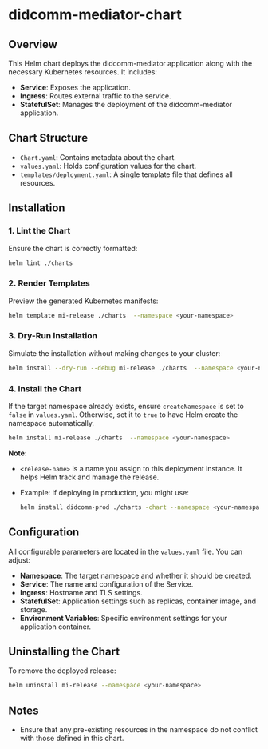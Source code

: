 # didcomm-mediator-chart

## Overview

This Helm chart deploys the didcomm-mediator application along with the necessary Kubernetes resources. It includes:

- **Service**: Exposes the application.
- **Ingress**: Routes external traffic to the service.
- **StatefulSet**: Manages the deployment of the didcomm-mediator application.

## Chart Structure

- `Chart.yaml`: Contains metadata about the chart.
- `values.yaml`: Holds configuration values for the chart.
- `templates/deployment.yaml`: A single template file that defines all resources.

## Installation

### 1. Lint the Chart

Ensure the chart is correctly formatted:

```bash
helm lint ./charts
```

### 2. Render Templates

Preview the generated Kubernetes manifests:

```bash
helm template mi-release ./charts  --namespace <your-namespace>
```

### 3. Dry-Run Installation

Simulate the installation without making changes to your cluster:

```bash
helm install --dry-run --debug mi-release ./charts  --namespace <your-namespace>
```

### 4. Install the Chart

If the target namespace already exists, ensure `createNamespace` is set to `false` in `values.yaml`. Otherwise, set it to `true` to have Helm create the namespace automatically.

```bash
helm install mi-release ./charts  --namespace <your-namespace>
```

**Note:**

- `<release-name>` is a name you assign to this deployment instance. It helps Helm track and manage the release.
- Example: If deploying in production, you might use:

  ```bash
  helm install didcomm-prod ./charts -chart --namespace <your-namespace-prod>
  ```

## Configuration

All configurable parameters are located in the `values.yaml` file. You can adjust:

- **Namespace**: The target namespace and whether it should be created.
- **Service**: The name and configuration of the Service.
- **Ingress**: Hostname and TLS settings.
- **StatefulSet**: Application settings such as replicas, container image, and storage.
- **Environment Variables**: Specific environment settings for your application container.

## Uninstalling the Chart

To remove the deployed release:

```bash
helm uninstall mi-release --namespace <your-namespace>
```

## Notes

- Ensure that any pre-existing resources in the namespace do not conflict with those defined in this chart.
